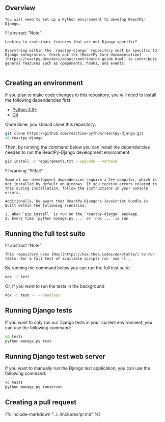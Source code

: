 ## Overview

<p class="intro" markdown>

    You will need to set up a Python environment to develop ReactPy-Django.

</p>

!!! abstract "Note"

    Looking to contribute features that are not Django specific?

    Everything within the `reactpy-django` repository must be specific to Django integration. Check out the [ReactPy Core documentation](https://reactpy.dev/docs/about/contributor-guide.html) to contribute general features such as components, hooks, and events.

---

## Creating an environment

If you plan to make code changes to this repository, you will need to install the following dependencies first:

-   [Python 3.9+](https://www.python.org/downloads/)
-   [Git](https://git-scm.com/downloads)

Once done, you should clone this repository:

```bash linenums="0"
git clone https://github.com/reactive-python/reactpy-django.git
cd reactpy-django
```

Then, by running the command below you can install the dependencies needed to run the ReactPy-Django development environment.

```bash linenums="0"
pip install -r requirements.txt --upgrade --verbose
```

!!! warning "Pitfall"

    Some of our development dependencies require a C++ compiler, which is not installed by default on Windows. If you receive errors related to this during installation, follow the instructions in your console errors.

    Additionally, be aware that ReactPy-Django's JavaScript bundle is built within the following scenarios:

    1. When `pip install` is run on the `reactpy-django` package.
    2. Every time `python manage.py ...` or `nox ...` is run

## Running the full test suite

!!! abstract "Note"

    This repository uses [Nox](https://nox.thea.codes/en/stable/) to run tests. For a full test of available scripts run `nox -l`.

By running the command below you can run the full test suite:

```bash linenums="0"
nox -t test
```

Or, if you want to run the tests in the background:

```bash linenums="0"
nox -t test -- --headless
```

## Running Django tests

If you want to only run our Django tests in your current environment, you can use the following command:

```bash linenums="0"
cd tests
python manage.py test
```

## Running Django test web server

If you want to manually run the Django test application, you can use the following command:

```bash linenums="0"
cd tests
python manage.py runserver
```

## Creating a pull request

{% include-markdown "../../includes/pr.md" %}
